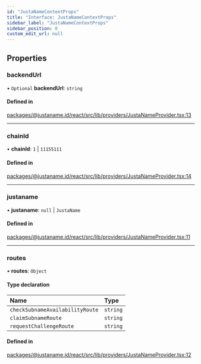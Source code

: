 ```yaml
---
id: "JustaNameContextProps"
title: "Interface: JustaNameContextProps"
sidebar_label: "JustaNameContextProps"
sidebar_position: 0
custom_edit_url: null
---
```


## Properties

### backendUrl

• `Optional` **backendUrl**: `string`

#### Defined in

[packages/@justaname.id/react/src/lib/providers/JustaNameProvider.tsx:13](https://github.com/JustaName-id/JustaName-sdk/blob/11f6578/packages/@justaname.id/react/src/lib/providers/JustaNameProvider.tsx#L13)

___

### chainId

• **chainId**: ``1`` \| ``11155111``

#### Defined in

[packages/@justaname.id/react/src/lib/providers/JustaNameProvider.tsx:14](https://github.com/JustaName-id/JustaName-sdk/blob/11f6578/packages/@justaname.id/react/src/lib/providers/JustaNameProvider.tsx#L14)

___

### justaname

• **justaname**: ``null`` \| `JustaName`

#### Defined in

[packages/@justaname.id/react/src/lib/providers/JustaNameProvider.tsx:11](https://github.com/JustaName-id/JustaName-sdk/blob/11f6578/packages/@justaname.id/react/src/lib/providers/JustaNameProvider.tsx#L11)

___

### routes

• **routes**: `Object`

#### Type declaration

| Name | Type |
| :------ | :------ |
| `checkSubnameAvailabilityRoute` | `string` |
| `claimSubnameRoute` | `string` |
| `requestChallengeRoute` | `string` |

#### Defined in

[packages/@justaname.id/react/src/lib/providers/JustaNameProvider.tsx:12](https://github.com/JustaName-id/JustaName-sdk/blob/11f6578/packages/@justaname.id/react/src/lib/providers/JustaNameProvider.tsx#L12)
